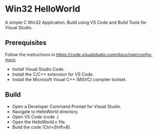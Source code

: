 # Win32 HelloWorld
A simple C Win32 Application.
Build using VS Code and Build Tools for Visual Studio.

## Prerequisites
Follow the instructions in https://code.visualstudio.com/docs/cpp/config-msvc

* Install Visual Studio Code.
* Install the C/C++ extension for VS Code.
* Install the Microsoft Visual C++ (MSVC) compiler toolset.

## Build
* Open a Developer Command Prompt for Visual Studio.
* Navigate to HelloWorld directory.
* Open VS Code (code .)
* Open the HelloWorld.c file.
* Build the code (Ctrl+Shift+B).
